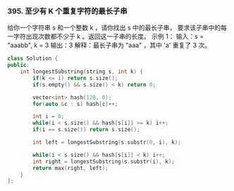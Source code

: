 ### 395. 至少有 K 个重复字符的最长子串
给你一个字符串 s 和一个整数 k ，请你找出 s 中的最长子串， 要求该子串中的每一字符出现次数都不少于 k 。返回这一子串的长度。
示例 1：
输入：s = "aaabb", k = 3
输出：3
解释：最长子串为 "aaa" ，其中 'a' 重复了 3 次。
```c++
class Solution {
public:
    int longestSubstring(string s, int k) {
        if(k <= 1) return s.size();
        if(s.empty() && s.size() < k) return 0;

        vector<int> hash(128, 0);
        for(auto &c : s) hash[c]++;

        int i = 0;
        while(i < s.size() && hash[s[i]] >= k) i++;
        if(i == s.size()) return s.size();

        int left = longestSubstring(s.substr(0, i), k);

        while(i < s.size() && hash[s[i]] < k) i++;
        int right = longestSubstring(s.substr(i), k);
        return max(right, left);
    }
};
```